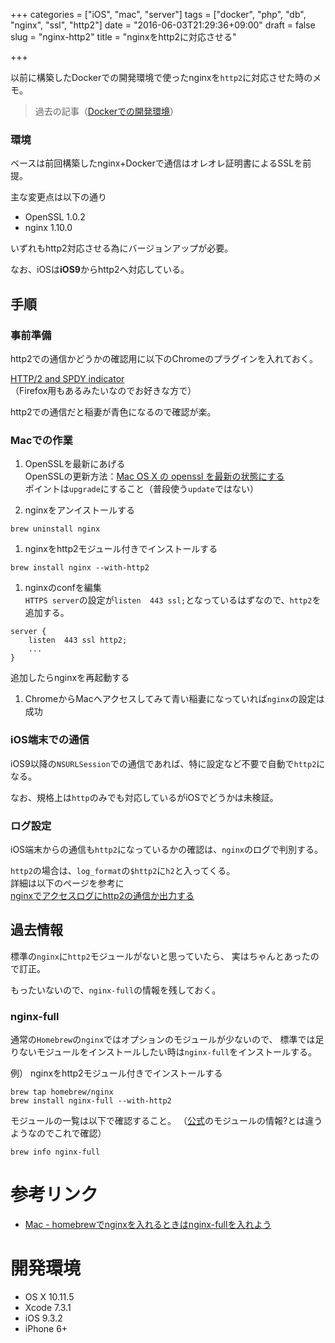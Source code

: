 +++
categories = ["iOS", "mac", "server"]
tags = ["docker", "php", "db", "nginx", "ssl", "http2"]
date = "2016-06-03T21:29:36+09:00"
draft = false
slug = "nginx-http2"
title = "nginxをhttp2に対応させる"

+++

以前に構築したDockerでの開発環境で使ったnginxを`http2`に対応させた時のメモ。

<!--more-->

> 過去の記事（[Dockerでの開発環境](../docker/)）

### 環境
ベースは前回構築したnginx+Dockerで通信はオレオレ証明書によるSSLを前提。

主な変更点は以下の通り

- OpenSSL 1.0.2
- nginx 1.10.0

いずれもhttp2対応させる為にバージョンアップが必要。

なお、iOSは**iOS9**からhttp2へ対応している。

## 手順
### 事前準備
http2での通信かどうかの確認用に以下のChromeのプラグインを入れておく。

[HTTP/2 and SPDY indicator](https://chrome.google.com/webstore/detail/http2-and-spdy-indicator/mpbpobfflnpcgagjijhmgnchggcjblin/related?hl=ja)  
（Firefox用もあるみたいなのでお好きな方で）

http2での通信だと稲妻が青色になるので確認が楽。

### Macでの作業
1. OpenSSLを最新にあげる  
OpenSSLの更新方法：[Mac OS X の openssl を最新の状態にする](http://qiita.com/Chrowa3/items/b04e772be959cdda9ac3)  
ポイントは`upgrade`にすること（普段使う`update`ではない）

1. nginxをアンイストールする  
```
brew uninstall nginx
```

1. nginxをhttp2モジュール付きでインストールする
```
brew install nginx --with-http2
```

1. nginxのconfを編集  
`HTTPS server`の設定が`listen  443 ssl;`となっているはずなので、`http2`を追加する。
```
server {
    listen  443 ssl http2;
    ...
}
```
追加したらnginxを再起動する

1. ChromeからMacへアクセスしてみて青い稲妻になっていれば`nginx`の設定は成功

### iOS端末での通信
iOS9以降の`NSURLSession`での通信であれば、特に設定など不要で自動で`http2`になる。

なお、規格上は`http`のみでも対応しているがiOSでどうかは未検証。

### ログ設定
iOS端末からの通信も`http2`になっているかの確認は、`nginx`のログで判別する。

`http2`の場合は、`log_format`の`$http2`に`h2`と入ってくる。  
詳細は以下のページを参考に  
[nginxでアクセスログにhttp2の通信か出力する](http://d.hatena.ne.jp/ASnoKaze/20150818/1439896998)

## 過去情報
標準の`nginx`に`http2`モジュールがないと思っていたら、
実はちゃんとあったので訂正。

もったいないので、`nginx-full`の情報を残しておく。

### nginx-full
通常の`Homebrew`の`nginx`ではオプションのモジュールが少ないので、
標準では足りないモジュールをインストールしたい時は`nginx-full`をインストールする。  

例） nginxをhttp2モジュール付きでインストールする
```
brew tap homebrew/nginx
brew install nginx-full --with-http2
```
モジュールの一覧は以下で確認すること。
（[公式](https://nginx.org/en/docs/http/ngx_http_v2_module.html)のモジュールの情報?とは違うようなのでこれで確認）
```
brew info nginx-full
```

# 参考リンク
- [Mac - homebrewでnginxを入れるときはnginx-fullを入れよう](http://kannokanno.hatenablog.com/entry/2014/02/10/134920)

# 開発環境
+ OS X 10.11.5
+ Xcode 7.3.1
+ iOS 9.3.2
+ iPhone 6+

